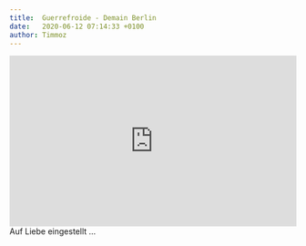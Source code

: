 ```yaml
---
title:  Guerrefroide - Demain Berlin
date:   2020-06-12 07:14:33 +0100
author: Timmoz
---
```

<div class="soundcloud-container ">

<iframe width="100%" height="300" scrolling="no" frameborder="no" allow="autoplay" src="https://w.soundcloud.com/player/?url=https%3A//api.soundcloud.com/tracks/329163214&color=%237a7a7a&auto_play=false&hide_related=false&show_comments=true&show_user=true&show_reposts=false&show_teaser=true&visual=true"></iframe>

</div>

<div class="post-content-message"> 
Auf Liebe eingestellt …
</div>
